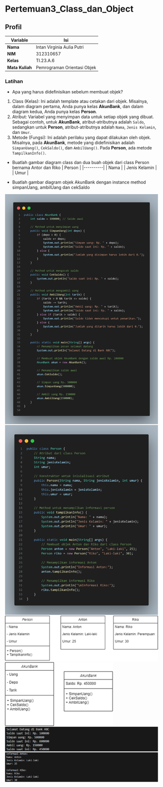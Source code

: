 # Pertemuan3_Class_dan_Object

## Profil
| Variable | Isi |
| -------- | --- |
| **Nama** | Intan Virginia Aulia Putri |
| **NIM** | 312310657 |
| **Kelas** | TI.23.A.6 |
| **Mata Kuliah** | Pemrograman Orientasi Objek |

### Latihan
- Apa yang harus didefinisikan sebelum membuat objek?
1. Class (Kelas): Ini adalah template atau cetakan dari objek. Misalnya, dalam diagram pertama, Anda punya kelas **AkunBank**, dan dalam diagram kedua, Anda punya kelas **Person**.
2. Atribut: Variabel yang menyimpan data untuk setiap objek yang dibuat. Sebagai contoh, untuk **AkunBank**, atribut-atributnya adalah `Saldo`, sedangkan untuk **Person**, atribut-atributnya adalah `Nama`, `Jenis Kelamin`, dan `Umur`.
3. Metode (Fungsi): Ini adalah perilaku yang dapat dilakukan oleh objek. Misalnya, pada **AkunBank**, metode yang didefinisikan adalah `SimpanUang()`, `CekSaldo()`, dan `AmbilUang()`. Pada **Person**, ada metode `TampilkanInfo()`.
- Buatlah gambar diagram class dan dua buah objek dari class Person bernama Antor dan Riko
| Person |
|----------|
| Nama |
| Jenis Kelamin |
| Umur |

- Buatlah gambar diagram objek AkunBank dengan instance method simpanUang, ambilUang dan cekSaldo


![1](ss/2.png)
![2](ss/3.png)
![3](ss/dia1.png)
![4](ss/dia2.png)
![5](ss/output2.png)
![6](ss/output3.png)

